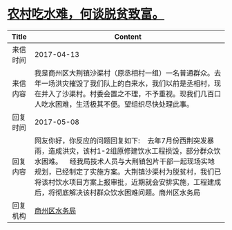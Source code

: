 # <a href="http://www.shangluo.gov.cn/zmhd/ldxxxx.jsp?urltype=leadermail.LeaderMailContentUrl&wbtreeid=1112&leadermailid=4092">农村吃水难，何谈脱贫致富。</a>
| Title |                                                                                Content                                                                                |
|:-----:|-----------------------------------------------------------------------------------------------------------------------------------------------------------------------|
| 来信时间  | 2017-04-13                                                                                                                                                            |
| 来信内容  | 我是商州区大荆镇沙渠村（原丞相村一组）一名普通群众。去年一场洪灾摧毁了我们队上的自来水，我们以前是丞相村，现在并入了沙渠村。村委会置之不理，不予重视。现我们几百口人吃水困难，生活极其不便。望组织尽快处理此事。                                                              |
| 回复时间  | 2017-05-08                                                                                                                                                            |
| 回复内容  | 网友你好，你反应的问题回复如下:    去年7月份西荆突发暴雨，造成洪灾，该村1-2组原修建饮水工程损毁，部分群众饮水困难。    经我局技术人员与大荆镇包片干部一起现场实地规划，已经制定了实施方案。大荆镇沙渠村为脱贫村，我们已将该村饮水项目方案上报审批，近期就会安排实施，工程建成后，将彻底解决该村群众饮水困难问题。商州区水务局 |
| 回复机构  | <a href="../../categories/agencies/商州区水务局.md">商州区水务局</a>                                                                                                                |